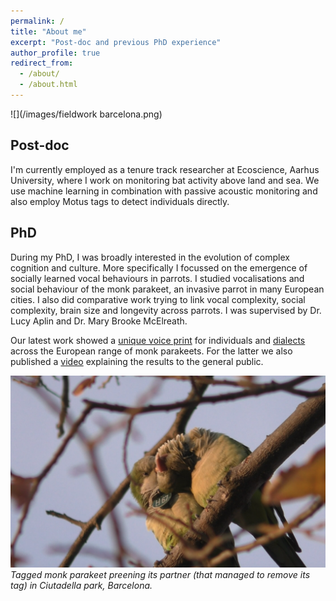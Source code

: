```yaml
---
permalink: /
title: "About me"
excerpt: "Post-doc and previous PhD experience"
author_profile: true
redirect_from: 
  - /about/
  - /about.html
---
```


![](/images/fieldwork barcelona.png)

## Post-doc

I'm currently employed as a tenure track researcher at Ecoscience, Aarhus University, where I work on monitoring bat activity above land and sea. We use machine learning in combination with passive acoustic monitoring and also employ Motus tags to detect individuals directly.

## PhD

During my PhD, I was broadly interested in the evolution of complex cognition and culture. More specifically I focussed on the emergence of socially learned vocal behaviours in parrots. I studied vocalisations and social behaviour of the monk parakeet, an invasive parrot in many European cities. I also did comparative work trying to link vocal complexity, social complexity, brain size and longevity across parrots. I was supervised by Dr. Lucy Aplin and Dr. Mary Brooke McElreath. 

Our latest work showed a [unique voice print](https://doi.org/10.1098/rsos.230835) for individuals and [dialects](https://doi.org/10.1093/beheco/arad093) across the European range of monk parakeets. For the latter we also published a [video](https://www.youtube.com/watch?v=FTDMXT44h_M&t=6s) explaining the results to the general public.

![](/images/monks.png)
*Tagged monk parakeet preening its partner (that managed to remove its tag) in Ciutadella park, Barcelona.*